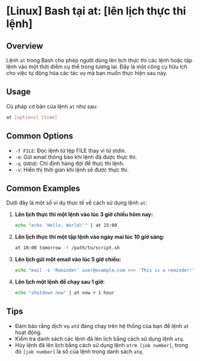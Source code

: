 # [Linux] Bash tại at: [lên lịch thực thi lệnh]

## Overview
Lệnh `at` trong Bash cho phép người dùng lên lịch thực thi các lệnh hoặc tập lệnh vào một thời điểm cụ thể trong tương lai. Đây là một công cụ hữu ích cho việc tự động hóa các tác vụ mà bạn muốn thực hiện sau này.

## Usage
Cú pháp cơ bản của lệnh `at` như sau:
```bash
at [options] [time]
```

## Common Options
- `-f FILE`: Đọc lệnh từ tệp FILE thay vì từ stdin.
- `-m`: Gửi email thông báo khi lệnh đã được thực thi.
- `-q QUEUE`: Chỉ định hàng đợi để thực thi lệnh.
- `-v`: Hiển thị thời gian khi lệnh sẽ được thực thi.

## Common Examples
Dưới đây là một số ví dụ thực tế về cách sử dụng lệnh `at`:

1. **Lên lịch thực thi một lệnh vào lúc 3 giờ chiều hôm nay:**
   ```bash
   echo "echo 'Hello, World!'" | at 15:00
   ```

2. **Lên lịch thực thi một tập lệnh vào ngày mai lúc 10 giờ sáng:**
   ```bash
   at 10:00 tomorrow -f /path/to/script.sh
   ```

3. **Lên lịch gửi một email vào lúc 5 giờ chiều:**
   ```bash
   echo "mail -s 'Reminder' user@example.com <<< 'This is a reminder!'" | at 17:00
   ```

4. **Lên lịch một lệnh để chạy sau 1 giờ:**
   ```bash
   echo "shutdown now" | at now + 1 hour
   ```

## Tips
- Đảm bảo rằng dịch vụ `atd` đang chạy trên hệ thống của bạn để lệnh `at` hoạt động.
- Kiểm tra danh sách các lệnh đã lên lịch bằng cách sử dụng lệnh `atq`.
- Hủy lệnh đã lên lịch bằng cách sử dụng lệnh `atrm [job number]`, trong đó `[job number]` là số của lệnh trong danh sách `atq`.